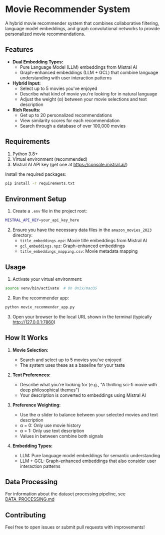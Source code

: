 # Movie Recommender System

A hybrid movie recommender system that combines collaborative filtering, language model embeddings, and graph convolutional networks to provide personalized movie recommendations.

## Features

- **Dual Embedding Types:**
  - Pure Language Model (LLM) embeddings from Mistral AI
  - Graph-enhanced embeddings (LLM + GCL) that combine language understanding with user interaction patterns
- **Hybrid Input:**
  - Select up to 5 movies you've enjoyed
  - Describe what kind of movie you're looking for in natural language
  - Adjust the weight (α) between your movie selections and text description
- **Rich Results:**
  - Get up to 20 personalized recommendations
  - View similarity scores for each recommendation
  - Search through a database of over 100,000 movies

## Requirements

1. Python 3.8+
2. Virtual environment (recommended)
3. Mistral AI API key (get one at https://console.mistral.ai/)

Install the required packages:

```bash
pip install -r requirements.txt
```

## Environment Setup

1. Create a `.env` file in the project root:
```bash
MISTRAL_API_KEY=your_api_key_here
```

2. Ensure you have the necessary data files in the `amazon_movies_2023` directory:
   - `title_embeddings.npz`: Movie title embeddings from Mistral AI
   - `gcl_embeddings.npz`: Graph-enhanced embeddings
   - `title_embeddings_mapping.csv`: Movie metadata mapping

## Usage

1. Activate your virtual environment:
```bash
source venv/bin/activate  # On Unix/macOS
```

2. Run the recommender app:
```bash
python movie_recommender_app.py
```

3. Open your browser to the local URL shown in the terminal (typically http://127.0.0.1:7860)

## How It Works

1. **Movie Selection:**
   - Search and select up to 5 movies you've enjoyed
   - The system uses these as a baseline for your taste

2. **Text Preferences:**
   - Describe what you're looking for (e.g., "A thrilling sci-fi movie with deep philosophical themes")
   - Your description is converted to embeddings using Mistral AI

3. **Preference Weighting:**
   - Use the α slider to balance between your selected movies and text description
   - α = 0: Only use movie history
   - α = 1: Only use text description
   - Values in between combine both signals

4. **Embedding Types:**
   - LLM: Pure language model embeddings for semantic understanding
   - LLM + GCL: Graph-enhanced embeddings that also consider user interaction patterns

## Data Processing

For information about the dataset processing pipeline, see [DATA_PROCESSING.md](DATA_PROCESSING.md)

## Contributing

Feel free to open issues or submit pull requests with improvements! 